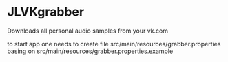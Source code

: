 JLVKgrabber
===========

Downloads all personal audio samples from your vk.com

to start app one needs to create file src/main/resources/grabber.properties basing on src/main/resources/grabber.properties.example
